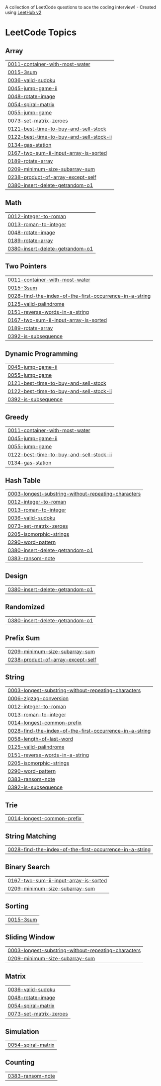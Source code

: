 A collection of LeetCode questions to ace the coding interview! - Created using [LeetHub v2](https://github.com/arunbhardwaj/LeetHub-2.0)
<!---LeetCode Topics Start-->
# LeetCode Topics
## Array
|  |
| ------- |
| [0011-container-with-most-water](https://github.com/seogineer/LeetCode/tree/master/0011-container-with-most-water) |
| [0015-3sum](https://github.com/seogineer/LeetCode/tree/master/0015-3sum) |
| [0036-valid-sudoku](https://github.com/seogineer/LeetCode/tree/master/0036-valid-sudoku) |
| [0045-jump-game-ii](https://github.com/seogineer/LeetCode/tree/master/0045-jump-game-ii) |
| [0048-rotate-image](https://github.com/seogineer/LeetCode/tree/master/0048-rotate-image) |
| [0054-spiral-matrix](https://github.com/seogineer/LeetCode/tree/master/0054-spiral-matrix) |
| [0055-jump-game](https://github.com/seogineer/LeetCode/tree/master/0055-jump-game) |
| [0073-set-matrix-zeroes](https://github.com/seogineer/LeetCode/tree/master/0073-set-matrix-zeroes) |
| [0121-best-time-to-buy-and-sell-stock](https://github.com/seogineer/LeetCode/tree/master/0121-best-time-to-buy-and-sell-stock) |
| [0122-best-time-to-buy-and-sell-stock-ii](https://github.com/seogineer/LeetCode/tree/master/0122-best-time-to-buy-and-sell-stock-ii) |
| [0134-gas-station](https://github.com/seogineer/LeetCode/tree/master/0134-gas-station) |
| [0167-two-sum-ii-input-array-is-sorted](https://github.com/seogineer/LeetCode/tree/master/0167-two-sum-ii-input-array-is-sorted) |
| [0189-rotate-array](https://github.com/seogineer/LeetCode/tree/master/0189-rotate-array) |
| [0209-minimum-size-subarray-sum](https://github.com/seogineer/LeetCode/tree/master/0209-minimum-size-subarray-sum) |
| [0238-product-of-array-except-self](https://github.com/seogineer/LeetCode/tree/master/0238-product-of-array-except-self) |
| [0380-insert-delete-getrandom-o1](https://github.com/seogineer/LeetCode/tree/master/0380-insert-delete-getrandom-o1) |
## Math
|  |
| ------- |
| [0012-integer-to-roman](https://github.com/seogineer/LeetCode/tree/master/0012-integer-to-roman) |
| [0013-roman-to-integer](https://github.com/seogineer/LeetCode/tree/master/0013-roman-to-integer) |
| [0048-rotate-image](https://github.com/seogineer/LeetCode/tree/master/0048-rotate-image) |
| [0189-rotate-array](https://github.com/seogineer/LeetCode/tree/master/0189-rotate-array) |
| [0380-insert-delete-getrandom-o1](https://github.com/seogineer/LeetCode/tree/master/0380-insert-delete-getrandom-o1) |
## Two Pointers
|  |
| ------- |
| [0011-container-with-most-water](https://github.com/seogineer/LeetCode/tree/master/0011-container-with-most-water) |
| [0015-3sum](https://github.com/seogineer/LeetCode/tree/master/0015-3sum) |
| [0028-find-the-index-of-the-first-occurrence-in-a-string](https://github.com/seogineer/LeetCode/tree/master/0028-find-the-index-of-the-first-occurrence-in-a-string) |
| [0125-valid-palindrome](https://github.com/seogineer/LeetCode/tree/master/0125-valid-palindrome) |
| [0151-reverse-words-in-a-string](https://github.com/seogineer/LeetCode/tree/master/0151-reverse-words-in-a-string) |
| [0167-two-sum-ii-input-array-is-sorted](https://github.com/seogineer/LeetCode/tree/master/0167-two-sum-ii-input-array-is-sorted) |
| [0189-rotate-array](https://github.com/seogineer/LeetCode/tree/master/0189-rotate-array) |
| [0392-is-subsequence](https://github.com/seogineer/LeetCode/tree/master/0392-is-subsequence) |
## Dynamic Programming
|  |
| ------- |
| [0045-jump-game-ii](https://github.com/seogineer/LeetCode/tree/master/0045-jump-game-ii) |
| [0055-jump-game](https://github.com/seogineer/LeetCode/tree/master/0055-jump-game) |
| [0121-best-time-to-buy-and-sell-stock](https://github.com/seogineer/LeetCode/tree/master/0121-best-time-to-buy-and-sell-stock) |
| [0122-best-time-to-buy-and-sell-stock-ii](https://github.com/seogineer/LeetCode/tree/master/0122-best-time-to-buy-and-sell-stock-ii) |
| [0392-is-subsequence](https://github.com/seogineer/LeetCode/tree/master/0392-is-subsequence) |
## Greedy
|  |
| ------- |
| [0011-container-with-most-water](https://github.com/seogineer/LeetCode/tree/master/0011-container-with-most-water) |
| [0045-jump-game-ii](https://github.com/seogineer/LeetCode/tree/master/0045-jump-game-ii) |
| [0055-jump-game](https://github.com/seogineer/LeetCode/tree/master/0055-jump-game) |
| [0122-best-time-to-buy-and-sell-stock-ii](https://github.com/seogineer/LeetCode/tree/master/0122-best-time-to-buy-and-sell-stock-ii) |
| [0134-gas-station](https://github.com/seogineer/LeetCode/tree/master/0134-gas-station) |
## Hash Table
|  |
| ------- |
| [0003-longest-substring-without-repeating-characters](https://github.com/seogineer/LeetCode/tree/master/0003-longest-substring-without-repeating-characters) |
| [0012-integer-to-roman](https://github.com/seogineer/LeetCode/tree/master/0012-integer-to-roman) |
| [0013-roman-to-integer](https://github.com/seogineer/LeetCode/tree/master/0013-roman-to-integer) |
| [0036-valid-sudoku](https://github.com/seogineer/LeetCode/tree/master/0036-valid-sudoku) |
| [0073-set-matrix-zeroes](https://github.com/seogineer/LeetCode/tree/master/0073-set-matrix-zeroes) |
| [0205-isomorphic-strings](https://github.com/seogineer/LeetCode/tree/master/0205-isomorphic-strings) |
| [0290-word-pattern](https://github.com/seogineer/LeetCode/tree/master/0290-word-pattern) |
| [0380-insert-delete-getrandom-o1](https://github.com/seogineer/LeetCode/tree/master/0380-insert-delete-getrandom-o1) |
| [0383-ransom-note](https://github.com/seogineer/LeetCode/tree/master/0383-ransom-note) |
## Design
|  |
| ------- |
| [0380-insert-delete-getrandom-o1](https://github.com/seogineer/LeetCode/tree/master/0380-insert-delete-getrandom-o1) |
## Randomized
|  |
| ------- |
| [0380-insert-delete-getrandom-o1](https://github.com/seogineer/LeetCode/tree/master/0380-insert-delete-getrandom-o1) |
## Prefix Sum
|  |
| ------- |
| [0209-minimum-size-subarray-sum](https://github.com/seogineer/LeetCode/tree/master/0209-minimum-size-subarray-sum) |
| [0238-product-of-array-except-self](https://github.com/seogineer/LeetCode/tree/master/0238-product-of-array-except-self) |
## String
|  |
| ------- |
| [0003-longest-substring-without-repeating-characters](https://github.com/seogineer/LeetCode/tree/master/0003-longest-substring-without-repeating-characters) |
| [0006-zigzag-conversion](https://github.com/seogineer/LeetCode/tree/master/0006-zigzag-conversion) |
| [0012-integer-to-roman](https://github.com/seogineer/LeetCode/tree/master/0012-integer-to-roman) |
| [0013-roman-to-integer](https://github.com/seogineer/LeetCode/tree/master/0013-roman-to-integer) |
| [0014-longest-common-prefix](https://github.com/seogineer/LeetCode/tree/master/0014-longest-common-prefix) |
| [0028-find-the-index-of-the-first-occurrence-in-a-string](https://github.com/seogineer/LeetCode/tree/master/0028-find-the-index-of-the-first-occurrence-in-a-string) |
| [0058-length-of-last-word](https://github.com/seogineer/LeetCode/tree/master/0058-length-of-last-word) |
| [0125-valid-palindrome](https://github.com/seogineer/LeetCode/tree/master/0125-valid-palindrome) |
| [0151-reverse-words-in-a-string](https://github.com/seogineer/LeetCode/tree/master/0151-reverse-words-in-a-string) |
| [0205-isomorphic-strings](https://github.com/seogineer/LeetCode/tree/master/0205-isomorphic-strings) |
| [0290-word-pattern](https://github.com/seogineer/LeetCode/tree/master/0290-word-pattern) |
| [0383-ransom-note](https://github.com/seogineer/LeetCode/tree/master/0383-ransom-note) |
| [0392-is-subsequence](https://github.com/seogineer/LeetCode/tree/master/0392-is-subsequence) |
## Trie
|  |
| ------- |
| [0014-longest-common-prefix](https://github.com/seogineer/LeetCode/tree/master/0014-longest-common-prefix) |
## String Matching
|  |
| ------- |
| [0028-find-the-index-of-the-first-occurrence-in-a-string](https://github.com/seogineer/LeetCode/tree/master/0028-find-the-index-of-the-first-occurrence-in-a-string) |
## Binary Search
|  |
| ------- |
| [0167-two-sum-ii-input-array-is-sorted](https://github.com/seogineer/LeetCode/tree/master/0167-two-sum-ii-input-array-is-sorted) |
| [0209-minimum-size-subarray-sum](https://github.com/seogineer/LeetCode/tree/master/0209-minimum-size-subarray-sum) |
## Sorting
|  |
| ------- |
| [0015-3sum](https://github.com/seogineer/LeetCode/tree/master/0015-3sum) |
## Sliding Window
|  |
| ------- |
| [0003-longest-substring-without-repeating-characters](https://github.com/seogineer/LeetCode/tree/master/0003-longest-substring-without-repeating-characters) |
| [0209-minimum-size-subarray-sum](https://github.com/seogineer/LeetCode/tree/master/0209-minimum-size-subarray-sum) |
## Matrix
|  |
| ------- |
| [0036-valid-sudoku](https://github.com/seogineer/LeetCode/tree/master/0036-valid-sudoku) |
| [0048-rotate-image](https://github.com/seogineer/LeetCode/tree/master/0048-rotate-image) |
| [0054-spiral-matrix](https://github.com/seogineer/LeetCode/tree/master/0054-spiral-matrix) |
| [0073-set-matrix-zeroes](https://github.com/seogineer/LeetCode/tree/master/0073-set-matrix-zeroes) |
## Simulation
|  |
| ------- |
| [0054-spiral-matrix](https://github.com/seogineer/LeetCode/tree/master/0054-spiral-matrix) |
## Counting
|  |
| ------- |
| [0383-ransom-note](https://github.com/seogineer/LeetCode/tree/master/0383-ransom-note) |
<!---LeetCode Topics End-->